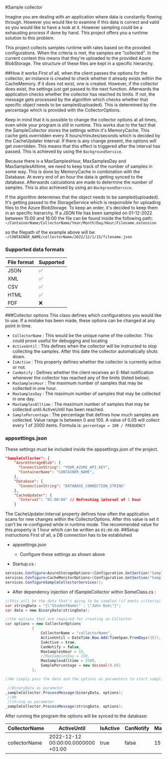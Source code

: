 #Sample collector

Imagine you are dealing with an application where data is constantly flowing through. However you would like to examine if this data is correct and valid so you would like to have a look at it. However sampling could be a exhausting process if done by hand. This project offers you a runtime solution to this problem. 

This project collects samples runtime with rates based on the provided configurations. When the criteria is met, the samples are "collected". In the current context this means that they're uploaded to the provided Azure BlobStorage. The structure of these files are kept in a specific hierarchy.

##How it works
First of all, when the client passes the options for the collector, an instance is created to check whether it already exists within the CacheMemory. 
If it does not exist, one is created. However, if the collector does exist, the settings just get passed to the next function.
Afterwards the application checks whether the collector has reached its limits. If not, the message gets processed by the algorithm which checks whether 
that specific object needs to be sampled(uploaded). This is determined by the percentage which is provided with the CollectorOptions. 

Keep in mind that it is possible to change the collector options at all times, even while your program is still in runtime. This works due to the fact that
the SampleCollector stores the settings within it's MemoryCache. This cache gets overridden every X hours/minutes/seconds which is decided by the CacheUpdater Interval.
If there is any change present, the options will get overridden. This means that this effect is triggered after the interval has passed. 
This is achieved by using the `BackgroundService`.

Because there is a MaxSamplesHour, MaxSamplesDay and MaxSamplesAlltime, we need to keep track of the number of samples in some way. 
This is done by MemoryCache in combination with the Database. At every end of an hour the data is getting synced to the database. 
Afterwards calculations are made to determine the number of samples. This is also achieved by using an `BackgroundService`.

If the algorithm determines that the object needs to be sampled(uploaded). It's getting passed to the StorageService which 
is responsible for uploading files to the Azure BlobStorage. To keep an order, it's decided to keep them in an specific hierarchy.
If a JSON file has been sampled on 01-12-2022 between 15:00 and 16:00 the file can be found inside the following path:
`~/ContainerName/CollectorName/Year/Month/Day/Hour/Filename.extension`

so the filepath of the example above will be:
`~/CONTAINER_NAME/collectorName/2022/12/1/15/filename.json`

### Supported data formats
| File format | Supported |
|-------------|-----------|
| JSON        | ✅     |
| XML         | ✅     |
| CSV         | ✅     |
| HTML        | ✅     |
| PDF         | ❌     |


###Collector options
This class defines which configurations you would like to use. If a mistake has been made, these options can be changed at any point in time. 
* `CollectorName` : This would be the unique name of the collector. This could prove useful for debugging and locating
* `ActiveUntil` : This defines when the collector will be instructed to stop collecting the samples. After this date the collector automatically shuts down.
* `IsActive` : This property defines whether the collector is currently active or not.
* `CanNotify` : Defines whether the client receives an E-Mail notification whenever the collector has reached any of the limits (listed below).
* `MaxSamplesHour` : The maximum number of samples that may be collected in one hour.
* `MaxSamplesDay` : The maximum number of samples that may be collected in one day.
* `MaxSamplesAlltime` : The maximum number of samples that may be collected until ActiveUntil has been reached.
* `SamplePercentage` : The percentage that defines how much samples are collected. Value range is between 0 and 100. A value of 0.05 will collect every 1 of 2000 items. Formula is: `percentage = 100 / FREQUENCY`

### appsettings.json

These settings must be included inside the appsettings.json of the project.
```json
"SampleCollector": {
    "AzureStorageBlob": {
      "ConnectionString": "YOUR_AZURE_API_KEY",
      "ContainerName": "CONTAINER_NAME",
    },
    "Database": {
      "ConnectionString": "DATABASE_CONNECTION_STRING"
    },
    "CacheUpdater": {
      "Interval": "01:00:00" // Refreshing interval of 1 hour
    }
```
The CacheUpdater:Interval property defines how often the application scans for new changes within the CollectorOptions. After this value is set it can't be re-configured while in runtime mode. 
The recommended value for this property is 1 hour which can be written as `01:00:00`.
##Setup instructions
First of all, a DB connection has to be established

* appsettings.json
  * Configure these settings as shown above


* Startup.cs :

```c#
services.Configure<AzureStorageOptions>(Configuration.GetSection("SampleCollector:AzureStorageBlob"));
services.Configure<CacheMonitorOptions>(Configuration.GetSection("SampleCollector:CacheUpdater"));
services.ConfigureSampleCollectorServices();
```

* After dependency injection of ISampleCollector within SomeClass.cs :
```c#
//this will be the data that's going to be sampled (if meets criteria)
var stringData = "{\"StudentName\" : \"John Doe\"}";
var data = new BinaryData(stringData); 

//the options that are required for creating an Collector
var options = new CollectorOptions
            {
                CollectorName = "collectorName",
                ActiveUntil = DateTime.Now.Add(TimeSpan.FromDays(15)),
                IsActive = true,
                CanNotify = false,
                MaxSamplesHour = 15,
                //MaxSamplesDay = 150,
                MaxSamplesAlltime = 2500,
                SamplePercentage = new decimal(0.05)
            };

//We simply pass the data and the options as parameters to start sampling:

 //BinaryData as parameter
_sampleCollector.ProcessMessage(binaryData, options); 
 //OR
 //string as parameter
_sampleCollector.ProcessMessage(stringData, options); 
```

After running the program the options will be synced to the database:

| CollectorName | ActiveUntil                        | IsActive | CanNotify | MaxSamplesHour | MaxSamplesDay | MaxSamplesAlltime | SamplePercentage |
|---------------|------------------------------------|----------|-----------|----------------|---------------|-------------------|------------------|
| collectorName | 2022-12-12 00:00:00.0000000 +01:00 | true     | false     | 15             | null          | 2500              | 0.05             |